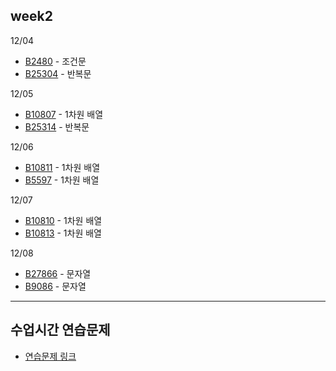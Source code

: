## week2

12/04
- [B2480](B2480.java) - 조건문
- [B25304](B25304.java) - 반복문

12/05
- [B10807](B10807.java) - 1차원 배열
- [B25314](B25314.java) - 반복문

12/06
- [B10811](B10811.java) - 1차원 배열
- [B5597](B5597.java) - 1차원 배열

12/07
- [B10810](B10810.java) - 1차원 배열
- [B10813](B10813.java) - 1차원 배열

12/08
- [B27866](B27866.java) - 문자열
- [B9086](B9086.java) - 문자열
----

## 수업시간 연습문제
- [연습문제 링크](ClassPractice/README.md)